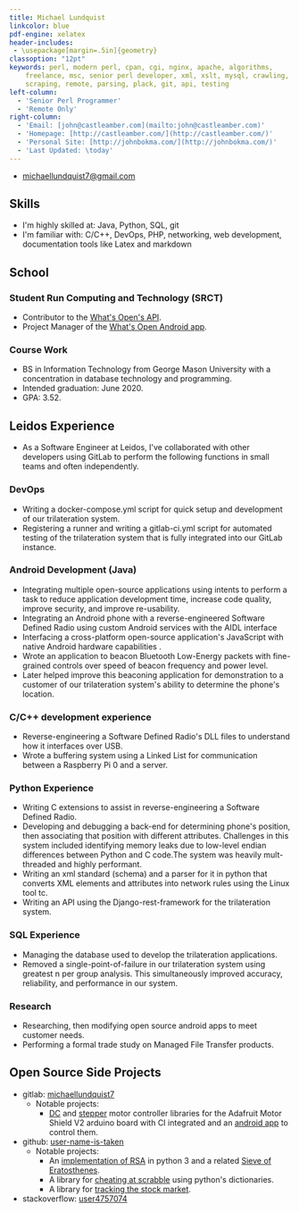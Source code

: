 ```yaml
---
title: Michael Lundquist
linkcolor: blue
pdf-engine: xelatex
header-includes:
 - \usepackage[margin=.5in]{geometry}
classoption: "12pt"
keywords: perl, modern perl, cpan, cgi, nginx, apache, algorithms,
    freelance, msc, senior perl developer, xml, xslt, mysql, crawling, 
	scraping, remote, parsing, plack, git, api, testing
left-column:
  - 'Senior Perl Programmer'
  - 'Remote Only'
right-column:
  - 'Email: [john@castleamber.com](mailto:john@castleamber.com)'
  - 'Homepage: [http://castleamber.com/](http://castleamber.com/)'
  - 'Personal Site: [http://johnbokma.com/](http://johnbokma.com/)'
  - 'Last Updated: \today'
---
```


- [michaellundquist7@gmail.com](mailto:michaellundquist7@gmail.com)

## Skills

- I'm highly skilled at: Java, Python, SQL, git
- I'm familiar with: C/C++, DevOps, PHP, networking, web development, documentation tools like Latex and markdown

## School

### Student Run Computing and Technology (SRCT)

- Contributor to the [What's Open's API](https://git.gmu.edu/srct/whats-open).
- Project Manager of the [What's Open Android app](https://git.gmu.edu/srct/whats-open-android).

### Course Work

- BS in Information Technology from George Mason University with a concentration in database technology and programming.
- Intended graduation: June 2020.
- GPA: 3.52.

## Leidos Experience

- As a Software Engineer at Leidos, I've collaborated with other developers using GitLab to perform the following functions in small teams and often independently.

### DevOps

- Writing a docker-compose.yml script for quick setup and development of our trilateration system.
- Registering a runner and writing a gitlab-ci.yml script for automated testing of the trilateration system that is fully integrated into our GitLab instance.

### Android Development (Java)

- Integrating multiple open-source applications using intents to perform a task to reduce application development time, increase code quality, improve security, and improve re-usability.
- Integrating an Android phone with a reverse-engineered Software Defined Radio using custom Android services with the AIDL interface
- Interfacing a cross-platform open-source application's JavaScript with native Android hardware capabilities .
- Wrote an application to beacon Bluetooth Low-Energy packets with fine-grained controls over speed of beacon frequency and power level.
- Later helped improve this beaconing application for demonstration to a customer of our trilateration system's ability to determine the phone's location.

### C/C++ development experience

- Reverse-engineering a Software Defined Radio's DLL files to understand how it interfaces over USB.
- Wrote a buffering system using a Linked List for communication between a Raspberry Pi 0 and a server.

### Python Experience

- Writing C extensions to assist in reverse-engineering a Software Defined Radio.
- Developing and debugging a back-end for determining phone's position, then associating that position with different attributes. Challenges in this system included identifying memory leaks due to low-level endian differences between Python and C code.The system was heavily mult-threaded and highly performant.
- Writing an xml standard (schema) and a parser for it in python that converts XML elements and attributes into network rules using the Linux tool tc.
- Writing an API using the Django-rest-framework for the trilateration system.

### SQL Experience

- Managing the database used to develop the trilateration applications.
- Removed a single-point-of-failure in our trilateration system using greatest n per group analysis. This simultaneously improved accuracy, reliability, and performance in our system.

### Research

- Researching, then modifying open source android apps to meet customer needs.
- Performing a formal trade study on Managed File Transfer products.

## Open Source Side Projects

- gitlab: [michaellundquist7](https://gitlab.com/michaellundquist7)
  - Notable projects:
    - [DC](https://gitlab.com/robotics_fun/DC_motors) and [stepper](https://gitlab.com/robotics_fun/stepper_motors) motor controller libraries for the Adafruit Motor Shield V2 arduino board with CI integrated and an [android app](https://gitlab.com/robotics_fun/autoCar) to control them.
- github: [user-name-is-taken](https://github.com/user-name-is-taken)
  - Notable projects:
    - An [implementation of RSA](https://github.com/user-name-is-taken/RSA---pyhon-3) in python 3 and a related [Sieve of Eratosthenes](https://github.com/user-name-is-taken/new_prime_sieve/blob/master/best_sieve.py).
    - A library for [cheating at scrabble](https://github.com/user-name-is-taken/words-with-friends) using python's dictionaries.
    - A library for [tracking the stock market](https://github.com/user-name-is-taken/Stock_tracker).
- stackoverflow: [user4757074](https://stackoverflow.com/users/4757074/user4757074)
